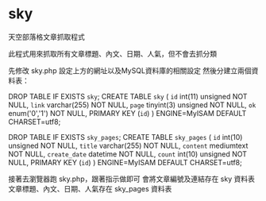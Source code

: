 # sky
天空部落格文章抓取程式

此程式用來抓取所有文章標題、內文、日期、人氣，但不會去抓分類

先修改 sky.php 設定上方的網址以及MySQL資料庫的相關設定
然後分建立兩個資料表：

DROP TABLE IF EXISTS `sky`;
CREATE TABLE `sky` (
  `id` int(11) unsigned NOT NULL,
  `link` varchar(255) NOT NULL,
  `page` tinyint(3) unsigned NOT NULL,
  `ok` enum('0','1') NOT NULL,
  PRIMARY KEY (`id`)
) ENGINE=MyISAM DEFAULT CHARSET=utf8;

DROP TABLE IF EXISTS `sky_pages`;
CREATE TABLE `sky_pages` (
  `id` int(10) unsigned NOT NULL,
  `title` varchar(255) NOT NULL,
  `content` mediumtext NOT NULL,
  `create_date` datetime NOT NULL,
  `count` int(10) unsigned NOT NULL,
  PRIMARY KEY (`id`)
) ENGINE=MyISAM DEFAULT CHARSET=utf8;

接著去瀏覽器跑 sky.php，跟著指示做即可
會將文章編號及連結存在 sky 資料表
文章標題、內文、日期、人氣存在 sky_pages 資料表
